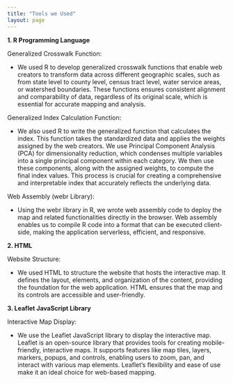 ```yaml
---
title: "Tools we Used"
layout: page
---
```


**1. R Programming Language**

Generalized Crosswalk Function:
- We used R to develop generalized crosswalk functions that enable web creators to transform data across different geographic scales, such as from state level to county level, census tract level, water service areas, or watershed boundaries. These functions ensures consistent alignment and comparability of data, regardless of its original scale, which is essential for accurate mapping and analysis.

Generalized Index Calculation Function:
- We also used R to write the generalized function that calculates the index. This function takes the standardized data and applies the weights assigned by the web creators. We use Principal Component Analysis (PCA) for dimensionality reduction, which condenses multiple variables into a single principal component within each category. We then use these components, along with the assigned weights, to compute the final index values. This process is crucial for creating a comprehensive and interpretable index that accurately reflects the underlying data.

Web Assembly (webr Library):
- Using the webr library in R, we wrote web assembly code to deploy the map and related functionalities directly in the browser. Web assembly enables us to compile R code into a format that can be executed client-side, making the application serverless, efficient, and responsive.

**2. HTML**

Website Structure:
- We used HTML to structure the website that hosts the interactive map. It defines the layout, elements, and organization of the content, providing the foundation for the web application. HTML ensures that the map and its controls are accessible and user-friendly.

**3. Leaflet JavaScript Library**

Interactive Map Display:
- We use the Leaflet JavaScript library to display the interactive map. Leaflet is an open-source library that provides tools for creating mobile-friendly, interactive maps. It supports features like map tiles, layers, markers, popups, and controls, enabling users to zoom, pan, and interact with various map elements. Leaflet’s flexibility and ease of use make it an ideal choice for web-based mapping.

